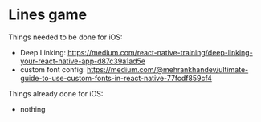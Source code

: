 # Lines game

Things needed to be done for iOS:

- Deep Linking: https://medium.com/react-native-training/deep-linking-your-react-native-app-d87c39a1ad5e
- custom font config: https://medium.com/@mehrankhandev/ultimate-guide-to-use-custom-fonts-in-react-native-77fcdf859cf4

Things already done for iOS:

- nothing
